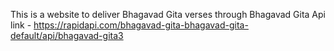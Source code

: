 This is a website to deliver Bhagavad Gita verses through Bhagavad Gita Api
link - https://rapidapi.com/bhagavad-gita-bhagavad-gita-default/api/bhagavad-gita3
